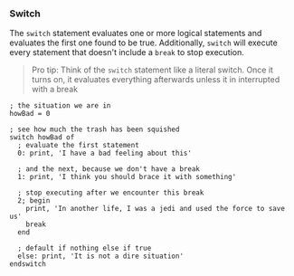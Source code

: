 ### Switch

The `switch` statement evaluates one or more logical statements and evaluates the first one found to be true. Additionally, `switch` will execute every statement that doesn't include a `break` to stop execution.

> Pro tip: Think of the `switch` statement like a literal switch. Once it turns on, it evaluates everything afterwards unless it in interrupted with a break

```idl
; the situation we are in
howBad = 0

; see how much the trash has been squished
switch howBad of
  ; evaluate the first statement
  0: print, 'I have a bad feeling about this'

  ; and the next, because we don't have a break
  1: print, 'I think you should brace it with something'

  ; stop executing after we encounter this break
  2; begin
    print, 'In another life, I was a jedi and used the force to save us'
    break
  end

  ; default if nothing else if true
  else: print, 'It is not a dire situation'
endswitch
```
